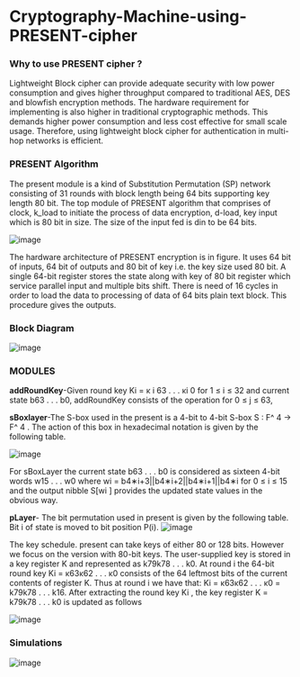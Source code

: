 # Cryptography-Machine-using-PRESENT-cipher
### Why to use PRESENT cipher ?
Lightweight Block cipher can provide adequate security with low power consumption and gives higher throughput compared to traditional AES, DES and blowfish encryption methods. The hardware requirement for implementing is also higher in traditional cryptographic methods. This demands higher power consumption and less cost effective for small scale usage. Therefore, using lightweight block cipher for authentication in multi-hop networks is efficient.

### PRESENT Algorithm
The present module is a kind of Substitution Permutation (SP) network consisting of 31 rounds with block length being 64 bits supporting key length 80 bit. 
The top module of PRESENT algorithm that comprises of clock, k_load to initiate the process of data encryption, d-load, key input which is 80 bit in size. 
The size of the input fed is din to be 64 bits. 

![image](https://user-images.githubusercontent.com/65500415/188557092-86a27ce0-fe43-4d84-9652-5390c60c416d.png)

The hardware architecture of PRESENT encryption is in figure. It uses 64 bit of inputs, 64 bit of outputs and 80 bit of key i.e. the key size used 80 bit. 
A single 64-bit register stores the state along with key of 80 bit register which service parallel input and multiple bits shift. 
There is need of 16 cycles in order to load the data to processing of data of 64 bits plain text block. This procedure gives the outputs. 

### Block Diagram
![image](https://user-images.githubusercontent.com/65500415/188557390-155e4c62-a488-4dfa-ac1a-9ce555d51231.png)

### MODULES 
**addRoundKey**-Given round key Ki = κ i 63 . . . κi 0 for 1 ≤ i ≤ 32 and current state b63 . . . b0, addRoundKey consists of the operation for 0 ≤ j ≤ 63, 

**sBoxlayer**-The S-box used in the present is a 4-bit to 4-bit S-box S : F^ 4 → F^ 4 . The action of this box in hexadecimal notation is given by the following table. 

![image](https://user-images.githubusercontent.com/65500415/188557954-9db3a81f-e401-4a46-81cf-5b200a25afc1.png)

For sBoxLayer the current state b63 . . . b0 is considered as sixteen 4-bit words w15 . . . w0 where wi = b4∗i+3||b4∗i+2||b4∗i+1||b4∗i for 0 ≤ i ≤ 15 and the output nibble S[wi ] provides the updated state values in the obvious way. 

**pLayer**- The bit permutation used in present is given by the following table. Bit i of state is moved to bit position P(i).
![image](https://user-images.githubusercontent.com/65500415/188558666-078a977f-5b23-4edc-97b4-a8933f9eee9b.png)

The key schedule. present can take keys of either 80 or 128 bits. However we focus on the version with 80-bit keys. The user-supplied key is stored in a key register K and represented as k79k78 . . . k0. At round i the 64-bit round key Ki = κ63κ62 . . . κ0 consists of the 64 leftmost bits of the current contents of register K. Thus at round i we have that: Ki = κ63κ62 . . . κ0 = k79k78 . . . k16. After extracting the round key Ki , the key register K = k79k78 . . . k0 is updated as follows

![image](https://user-images.githubusercontent.com/65500415/188560332-29f5af9f-3982-4182-b27d-694597807696.png)


### Simulations
![image](https://user-images.githubusercontent.com/65500415/188560127-6dac4e8f-4a90-4816-b783-17ec4d66f7ac.png)






